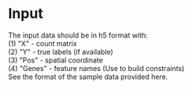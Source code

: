 # Input 
The input data should be in h5 format with:  
(1) "X" - count matrix  
(2) "Y" - true labels (if available)  
(3) "Pos" - spatial coordinate  
(4) "Genes" - feature names (Use to build constraints)  
See the format of the sample data provided here.
